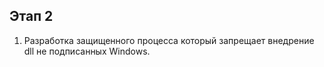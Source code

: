 Этап 2
---
1. Разработка защищенного процесса который запрещает внедрение dll не подписанных Windows.
